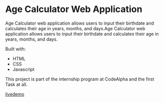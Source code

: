 # Age Calculator Web Application

Age Calculator web application allows users to input their birthdate and calculates their age in years, months, and days.Age Calculator web application allows users to input their birthdate and calculates their age in years, months, and days.

Built with:
- HTML
- CSS
- Javascript

This project is part of the internship program at CodeAlpha and the first Task at all.

[livedemo](https://github.com/islamhafez0/CodeAlpha_Age_Calculator)

